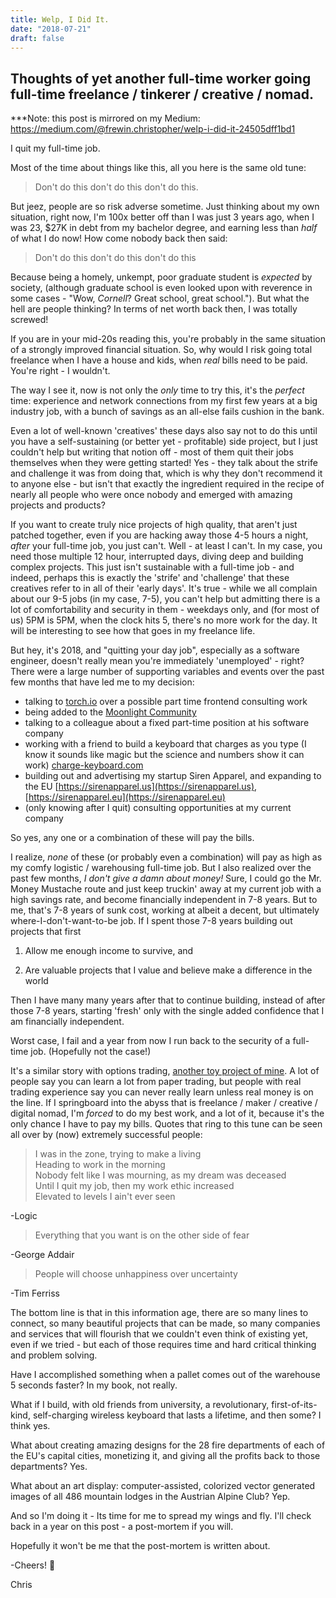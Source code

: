 ```yaml
---
title: Welp, I Did It.
date: "2018-07-21"
draft: false
---
```


## Thoughts of yet another full-time worker going full-time freelance / tinkerer / creative / nomad.

\*\*\*Note: this post is mirrored on my Medium: https://medium.com/@frewin.christopher/welp-i-did-it-24505dff1bd1

I quit my full-time job.

Most of the time about things like this, all you here is the same old tune:

> Don't do this don't do this don't do this. 

But jeez, people are so risk adverse sometime. Just thinking about my own situation, right now, I'm 100x better off than I was just 3 years ago, when I was 23, $27K in debt from my bachelor degree, and earning less than _half_ of what I do now! How come nobody back then said:

> Don't do this don't do this don't do this

Because being a homely, unkempt, poor graduate student is _expected_ by society, (although graduate school is even looked upon with reverence in some cases - "Wow, _Cornell_? Great school, great school."). But what the hell are people thinking? In terms of net worth back then, I was totally screwed!

If you are in your mid-20s reading this, you're probably in the same situation of a strongly improved financial situation. So, why would I risk going total freelance when I have a house and kids, when _real_ bills need to be paid. You're right - I wouldn't. 

The way I see it, now is not only the _only_ time to try this, it's the _perfect_ time: experience and network connections from my first few years at a big industry job, with a bunch of savings as an all-else fails cushion in the bank.

Even a lot of well-known 'creatives' these days also say not to do this until you have a self-sustaining (or better yet - profitable) side project, but I just couldn't help but writing that notion off - most of them quit their jobs themselves when they were getting started! Yes - they talk about the strife and challenge it was from doing that, which is why they don't recommend it to anyone else - but isn't that exactly the ingredient required in the recipe of nearly all people who were once nobody and emerged with amazing projects and products? 

If you want to create truly nice projects of high quality, that aren't just patched together, even if you are hacking away those 4-5 hours a night, _after_ your full-time job, you just can't. Well - at least I can't. In my case, you need those multiple 12 hour, interrupted days, diving deep and building complex projects. This just isn't sustainable with a full-time job - and indeed, perhaps this is exactly the 'strife' and 'challenge' that these creatives refer to in all of their 'early days'. It's true - while we all complain about our 9-5 jobs (in my case, 7-5), you can't help but admitting there is a lot of comfortability and security in them - weekdays only, and (for most of us) 5PM is 5PM, when the clock hits 5, there's no more work for the day. It will be interesting to see how that goes in my freelance life.

But hey, it's 2018, and "quitting your day job", especially as a software engineer, doesn't really mean you're immediately 'unemployed' - right? There were a large number of supporting variables and events over the past few months that have led me to my decision:

- talking to [torch.io](torch.io) over a possible part time frontend consulting work
- being added to the [Moonlight Community](moonlightwork.com)
- talking to a colleague about a fixed part-time position at his software company
- working with a friend to build a keyboard that charges as you type (I know it sounds like magic but the science and numbers show it can work) [charge-keyboard.com](https://charge-keyboard.com)
- building out and advertising my startup Siren Apparel, and expanding to the EU [https://sirenapparel.us](https://sirenapparel.us), [https://sirenapparel.eu](https://sirenapparel.eu)
- (only knowing after I quit) consulting opportunities at my current company

So yes, any one or a combination of these will pay the bills.

I realize, _none_ of these (or probably even a combination) will pay as high as my comfy logistic / warehousing full-time job. But I also realized over the past few months, _I don't give a damn about money!_ Sure, I could go the Mr. Money Mustache route and just keep truckin' away at my current job with a high savings rate, and become financially independent in 7-8 years. But to me, that's 7-8 years of sunk cost, working at albeit a decent, but ultimately where-I-don't-want-to-be job. If I spent those 7-8 years building out projects that first 

1. Allow me enough income to survive, and 

2. Are valuable projects that I value and believe make a difference in the world

Then I have many many years after that to continue building, instead of after those 7-8 years, starting 'fresh' only with the single added confidence that I am financially independent. 

Worst case, I fail and a year from now I run back to the security of a full-time job. (Hopefully not the case!)

It's a similar story with options trading, [another toy project of mine](https://medium.com/@frewin.christopher/i-set-aside-1000-to-learn-options-trading-b32bf47db656). A lot of people say you can learn a lot from paper trading, but people with real trading experience say you can never really learn unless real money is on the line. If I springboard into the abyss that is freelance / maker / creative / digital nomad, I'm _forced_ to do my best work, and a lot of it, because it's the only chance I have to pay my bills. Quotes that ring to this tune can be seen all over by (now) extremely successful people:

> I was in the zone, trying to make a living<br/>
Heading to work in the morning<br/>
Nobody felt like I was mourning, as my dream was deceased<br/>
Until I quit my job, then my work ethic increased<br/>
Elevated to levels I ain't ever seen

-Logic

> Everything that you want is on the other side of fear

-George Addair

> People will choose unhappiness over uncertainty

-Tim Ferriss

The bottom line is that in this information age, there are so many lines to connect, so many beautiful projects that can be made, so many companies and services that will flourish that we couldn't even think of existing yet, even if we tried - but each of those requires time and hard critical thinking and problem solving. 

Have I accomplished something when a pallet comes out of the warehouse 5 seconds faster? In my book, not really. 

What if I build, with old friends from university, a revolutionary, first-of-its-kind, self-charging wireless keyboard that lasts a lifetime, and then some? I think yes. 

What about creating amazing designs for the 28 fire departments of each of the EU's capital cities, monetizing it, and giving all the profits back to those departments? Yes.

What about an art display: computer-assisted, colorized vector generated images of all 486 mountain lodges in the Austrian Alpine Club? Yep.

And so I'm doing it - Its time for me to spread my wings and fly. I'll check back in a year on this post - a post-mortem if you will. 

Hopefully it won't be me that the post-mortem is written about.

-Cheers! :beer:

Chris



